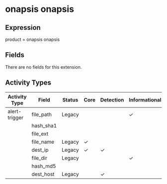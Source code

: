 onapsis onapsis
===============

Expression
----------

product = onapsis onapsis

Fields
------

There are no fields for this extension.

Activity Types
--------------

| Activity Type | Field     | Status | Core     | Detection | Informational |
| ------------- | --------- | ------ | -------- | --------- | ------------- |
| alert-trigger | file_path | Legacy |          |           | &#10003;      |
|               | hash_sha1 |        |          |           |               |
|               | file_ext  |        |          |           |               |
|               | file_name | Legacy | &#10003; |           |               |
|               | dest_ip   | Legacy | &#10003; | &#10003;  |               |
|               | file_dir  | Legacy |          |           | &#10003;      |
|               | hash_md5  |        |          |           |               |
|               | dest_host | Legacy |          | &#10003;  |               |

